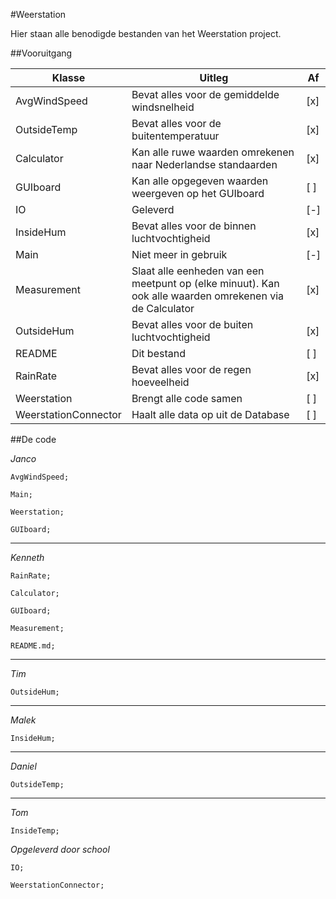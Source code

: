 #Weerstation

Hier staan alle benodigde bestanden van het Weerstation project. 


##Vooruitgang

| Klasse | Uitleg | Af |
| ------------- | ------------------------------------------- | ---- |
| AvgWindSpeed | Bevat alles voor de gemiddelde windsnelheid | [x] |
| OutsideTemp | Bevat alles voor de buitentemperatuur | [x] |
| Calculator | Kan alle ruwe waarden omrekenen naar Nederlandse standaarden | [x] |
| GUIboard | Kan alle opgegeven waarden weergeven op het GUIboard | [ ] |
| IO | Geleverd | [-] |
| InsideHum | Bevat alles voor de binnen luchtvochtigheid | [x] |
| Main | Niet meer in gebruik | [-] |
| Measurement | Slaat alle eenheden van een meetpunt op (elke minuut). Kan ook alle waarden omrekenen via de Calculator | [x] |
| OutsideHum | Bevat alles voor de buiten luchtvochtigheid | [x] |
| README | Dit bestand | [ ] |
| RainRate | Bevat alles voor de regen hoeveelheid | [x] |
| Weerstation | Brengt alle code samen | [ ] |
| WeerstationConnector | Haalt alle data op uit de Database | [ ] |

##De code

*Janco*
```
AvgWindSpeed;
```
```
Main;
```
```
Weerstation;
```
```
GUIboard;
```

---

*Kenneth*
```
RainRate;
```
```
Calculator;
```
```
GUIboard;
```
```
Measurement;
```
```
README.md;
```

---

*Tim*
```
OutsideHum;
```

---

*Malek*
```
InsideHum;
```

---

*Daniel*
```
OutsideTemp;
```

---

*Tom*
```
InsideTemp;
```

*Opgeleverd door school*
```
IO;
```
```
WeerstationConnector;
```

